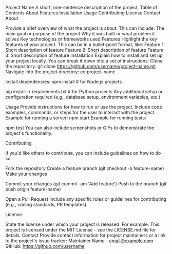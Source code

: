 Project Name
A short, one-sentence description of the project.
Table of Contents
About
Features
Installation
Usage
Contributing
License
Contact
About

Provide a brief overview of what the project is about. This can include:
The main goal or purpose of the project
Why it was built or what problem it solves
Key technologies or frameworks used
Features
Highlight the key features of your project. This can be in a bullet-point format, like:
Feature 1: Short description of feature
Feature 2: Short description of feature
Feature 3: Short description of feature
Installation
Explain how to install and set up your project locally. You can break it down into a set of instructions:
Clone the repository:
git clone https://github.com/username/project-name.git
Navigate into the project directory:
cd project-name

Install dependencies:
npm install  # for Node.js projects

pip install -r requirements.txt  # for Python projects
Any additional setup or configuration required (e.g., database setup, environment variables, etc.)

Usage
Provide instructions for how to run or use the project. Include code examples, commands, or steps for the user to interact with the project.
Example for running a server:
npm start
Example for running tests:

npm test
You can also include screenshots or GIFs to demonstrate the project's functionality.

Contributing

If you'd like others to contribute, you can include guidelines on how to do so:

Fork the repository
Create a feature branch (git checkout -b feature-name)
Make your changes

Commit your changes (git commit -am 'Add feature')
Push to the branch (git push origin feature-name)

Open a Pull Request
Include any specific rules or guidelines for contributing (e.g., coding standards, PR templates).

License

State the license under which your project is released. For example:
This project is licensed under the MIT License - see the LICENSE.md file for details.
Contact
Provide contact information for project maintainers or a link to the project's issue tracker:
Maintainer Name - email@example.com
GitHub: https://github.com/username
